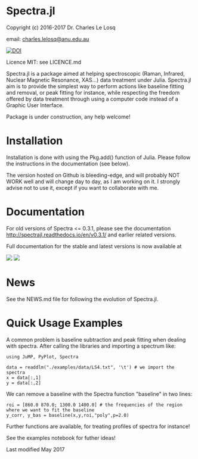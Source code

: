 # Spectra.jl

Copyright (c) 2016-2017 Dr. Charles Le Losq

email: charles.lelosq@anu.edu.au

[![DOI](https://zenodo.org/badge/doi/10.5281/zenodo.53940.svg)](http://dx.doi.org/10.5281/zenodo.53940)

Licence MIT: see LICENCE.md

Spectra.jl is a package aimed at helping spectroscopic (Raman, Infrared, Nuclear Magnetic Resonance, XAS...) data treatment under Julia. Spectra.jl aim is to provide the simplest way to perform actions like baseline fitting and removal, or peak fitting for instance, while respecting the freedom offered by data treatment through using a computer code instead of a Graphic User Interface.

Package is under construction, any help welcome!

# Installation

Installation is done with using the Pkg.add() function of Julia. Please follow the instructions in the documentation (see below). 

The version hosted on Github is bleeding-edge, and will probably NOT WORK well and will change day to day, as I am working on it. I strongly advise not to use it, except if you want to collaborate with me.

# Documentation

For old versions of Spectra <= 0.3.1, please see the documentation http://spectrajl.readthedocs.io/en/v0.3.1/ and earlier related versions.

Full documentation for the stable and latest versions is now available at

[![](https://img.shields.io/badge/docs-latest-blue.svg)](https://charlesll.github.io/Spectra.jl/latest) [![](https://img.shields.io/badge/docs-stable-blue.svg)](https://charlesll.github.io/Spectra.jl/stable)

# News

See the NEWS.md file for following the evolution of Spectra.jl.

# Quick Usage Examples

A common problem is baseline subtraction and peak fitting when dealing with spectra. After calling the libraries and importing a spectrum like:


	using JuMP, PyPlot, Spectra

	data = readdlm("./examples/data/LS4.txt", '\t') # we import the spectra
	x = data[:,1]
	y = data[:,2]


We can remove a baseline with the Spectra function "baseline" in two lines:

	roi = [860.0 870.0; 1300.0 1400.0] # the frequencies of the region where we want to fit the baseline
	y_corr, y_bas = baseline(x,y,roi,"poly",p=2.0)

Further functions are available, for treating profiles of spectra for instance!

See the examples notebook for futher ideas!

Last modified May 2017
